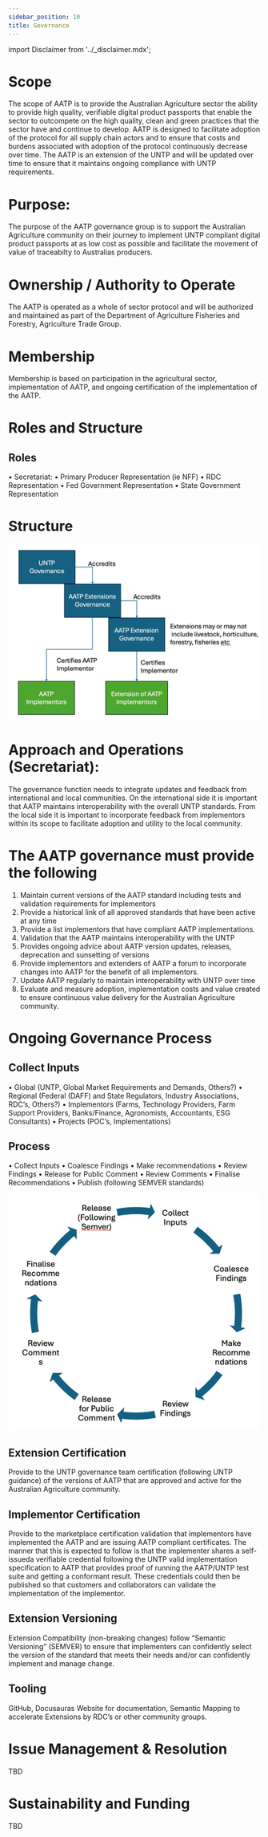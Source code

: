 ```yaml
---
sidebar_position: 10
title: Governance
---
```


import Disclaimer from '../\_disclaimer.mdx';

<Disclaimer />

# Scope
The scope of AATP is to provide the Australian Agriculture sector the ability to provide high quality, verifiable digital product passports that enable the sector to outcompete on the high quality, clean and green practices that the sector have and continue to develop.  AATP is designed to facilitate adoption of the protocol for all supply chain actors and to ensure that costs and burdens associated with adoption of the protocol continuously decrease over time.  The AATP is an extension of the UNTP and will be updated over time to ensure that it maintains ongoing compliance with UNTP requirements.  
 
# Purpose:
The purpose of the AATP governance group is to support the Australian Agriculture community on their journey to implement UNTP compliant digital product passports at as low cost as possible and facilitate the movement of value of traceabilty to Australias producers.

# Ownership / Authority to Operate
The AATP is operated as a whole of sector protocol and will be authorized and maintained as part of the Department of Agriculture Fisheries and Forestry, Agriculture Trade Group.

# Membership
Membership is based on participation in the agricultural sector, implementation of AATP, and ongoing certification of the implementation of the AATP.

# Roles and Structure
## Roles
•	Secretariat:
•	Primary Producer Representation (ie NFF)
•	RDC Representation
•	Fed Government Representation
•	State Government Representation

# Structure


![Structural Overview](governance.png)





# Approach and Operations (Secretariat):
The governance function needs to integrate updates and feedback from international and local communities.  On the international side it is important that AATP maintains interoperability with the overall UNTP standards.  From the local side it is important to incorporate feedback from implementors within its scope to facilitate adoption and utility to the local community.  

# The AATP governance must provide the following
1.	Maintain current versions of the AATP standard including tests and validation requirements for implementors
2.	Provide a historical link of all approved standards that have been active at any time
3.	Provide a list implementors that have compliant AATP implementations.
4.	Validation that the AATP maintains interoperability with the UNTP
5.	Provides ongoing advice about AATP version updates, releases, deprecation and sunsetting of versions
6.	Provide implementors and extenders of AATP a forum to incorporate changes into AATP for the benefit of all implementors.
7.	Update AATP regularly to maintain interoperability with UNTP over time
8.	Evaluate and measure adoption, implementation costs and value created to ensure continuous value delivery for the Australian Agriculture community.



 
# Ongoing Governance Process
## Collect Inputs
•	Global (UNTP, Global Market Requirements and Demands, Others?)
•	Regional (Federal (DAFF) and State Regulators, Industry Associations, RDC’s, Others?)
•	Implementors (Farms, Technology Providers, Farm Support Providers, Banks/Finance, Agronomists, Accountants, ESG Consultants)
•	Projects (POC’s, Implementations)

## Process
•	Collect Inputs
•	Coalesce Findings
•	Make recommendations
•	Review Findings
•	Release for Public Comment
•	Review Comments
•	Finalise Recommendations
•	Publish (following SEMVER standards)

![Lifecycle](lifecycle.png)


## Extension Certification
Provide to the UNTP governance team certification (following UNTP guidance) of the versions of AATP that are approved and active for the Australian Agriculture community.  

## Implementor Certification
Provide to the marketplace certification validation that implementors have implemented the AATP and are issuing AATP compliant certificates.  The manner that this is expected to follow is that the implementer shares a self-issueda verifiable credential following the UNTP valid implementation specification to AATP that provides proof of running the AATP/UNTP test suite and getting a conformant result.  These credentials could then be published so that customers and collaborators can validate the implementation of the implementor.

## Extension Versioning
Extension Compatibility (non-breaking changes) follow “Semantic Versioning”  (SEMVER) to ensure that implementers can confidently select the version of the standard that meets their needs and/or can confidently implement and manage change.

## Tooling
GitHub, Docusauras Website for documentation, Semantic Mapping to accelerate Extensions by RDC’s or other community groups.

# Issue Management & Resolution
TBD

# Sustainability and Funding
TBD


